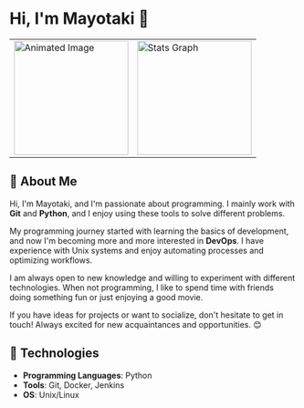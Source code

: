 # Hi, I'm Mayotaki 👋

<table>
  <tr>
    <td><img src="https://i.gifer.com/1dTC.gif" height="200" alt="Animated Image"></td>
    <td>
      <img src="https://github-readme-stats.vercel.app/api?username=Mayotaki&hide_title=true&show_icons=true&include_all_commits=true&theme=ambient_gradient&locale=en&hide_border=true" height="200" alt="Stats Graph" /><br>
    </td>
  </tr>
</table>

## 🐾 About Me

Hi, I'm Mayotaki, and I'm passionate about programming. I mainly work with **Git** and **Python**, and I enjoy using these tools to solve different problems. 

My programming journey started with learning the basics of development, and now I'm becoming more and more interested in **DevOps**. I have experience with Unix systems and enjoy automating processes and optimizing workflows. 

I am always open to new knowledge and willing to experiment with different technologies. When not programming, I like to spend time with friends doing something fun or just enjoying a good movie.

If you have ideas for projects or want to socialize, don't hesitate to get in touch! Always excited for new acquaintances and opportunities. 😊

## 🚀 Technologies

- **Programming Languages**: Python
- **Tools**: Git, Docker, Jenkins
- **OS**: Unix/Linux
